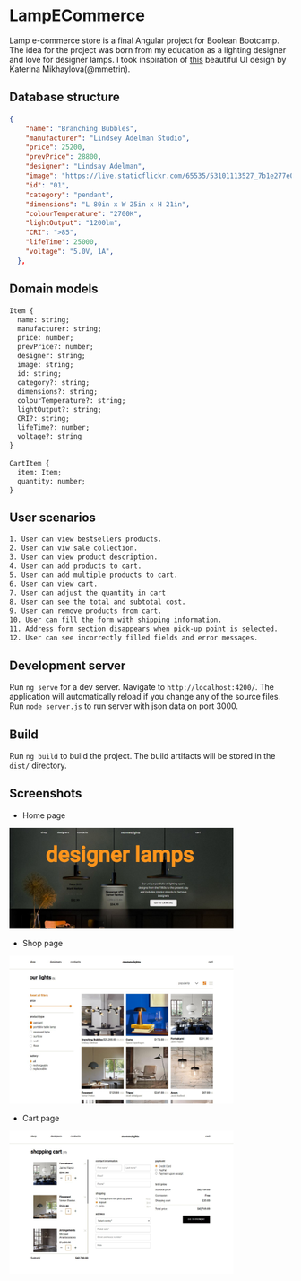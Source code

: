# LampECommerce

Lamp e-commerce store is a final Angular project for Boolean Bootcamp. The idea for the project was born from my education as a lighting designer and love for designer lamps. I took inspiration of [this](https://www.behance.net/gallery/160900875/Mommolights-Website-EcommerceLamps) beautiful UI design by Katerina Mikhaylova(@mmetrin).

## Database structure

```json
{
    "name": "Branching Bubbles",
    "manufacturer": "Lindsey Adelman Studio",
    "price": 25200,
    "prevPrice": 28800,
    "designer": "Lindsay Adelman",
    "image": "https://live.staticflickr.com/65535/53101113527_7b1e277e0f_o.jpg",
    "id": "01",
    "category": "pendant",
    "dimensions": "L 80in x W 25in x H 21in",
    "colourTemperature": "2700K",
    "lightOutput": "1200lm",
    "CRI": ">85",
    "lifeTime": 25000,
    "voltage": "5.0V, 1A",
  },

```

## Domain models

```
Item {
  name: string;
  manufacturer: string;
  price: number;
  prevPrice?: number;
  designer: string;
  image: string;
  id: string;
  category?: string;
  dimensions?: string;
  colourTemperature?: string;
  lightOutput?: string;
  CRI?: string;
  lifeTime?: number;
  voltage?: string
}

CartItem {
  item: Item;
  quantity: number;
}

```

## User scenarios

```
1. User can view bestsellers products.
2. User can viw sale collection.
3. User can view product description.
4. User can add products to cart.
5. User can add multiple products to cart.
6. User can view cart.
7. User can adjust the quantity in cart
8. User can see the total and subtotal cost.
9. User can remove products from cart.
10. User can fill the form with shipping information.
11. Address form section disappears when pick-up point is selected.
12. User can see incorrectly filled fields and error messages.

```

## Development server

Run `ng serve` for a dev server. Navigate to `http://localhost:4200/`. The application will automatically reload if you change any of the source files.
Run `node server.js` to run server with json data on port 3000.

## Build

Run `ng build` to build the project. The build artifacts will be stored in the `dist/` directory.

## Screenshots

- Home page

<img src='src/assets/hero-page.jpg' width='400px' alt="home page">

- Shop page

<img src='src/assets/shop-page.jpg' width='400px' alt="Shop page">

- Cart page

<img src='src/assets/cart-page.jpg' width='400px' alt="Cart page">
